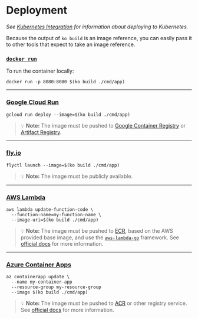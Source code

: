 # Deployment

_See [Kubernetes Integration](./features/k8s) for information about deploying to Kubernetes._

Because the output of `ko build` is an image reference, you can easily pass it to other tools that expect to take an image reference.

### [`docker run`](https://docs.docker.com/engine/reference/run/)

To run the container locally:

```plaintext
docker run -p 8080:8080 $(ko build ./cmd/app)
```

---

### [Google Cloud Run](https://cloud.google.com/run)

```plaintext
gcloud run deploy --image=$(ko build ./cmd/app)
```

> 💡 **Note:** The image must be pushed to [Google Container Registry](https://cloud.google.com/container-registry) or [Artifact Registry](https://cloud.google.com/artifact-registry).

---

###  [fly.io](https://fly.io)

```plaintext
flyctl launch --image=$(ko build ./cmd/app)
```

> 💡 **Note:** The image must be publicly available.

---

### [AWS Lambda](https://aws.amazon.com/lambda/)

```plaintext
aws lambda update-function-code \
  --function-name=my-function-name \
  --image-uri=$(ko build ./cmd/app)
```

> 💡 **Note:** The image must be pushed to [ECR](https://aws.amazon.com/ecr/), based on the AWS provided base image, and use the [`aws-lambda-go`](https://github.com/aws/aws-lambda-go) framework.
See [official docs](https://docs.aws.amazon.com/lambda/latest/dg/go-image.html) for more information.

---

### [Azure Container Apps](https://azure.microsoft.com/services/container-apps/)

```plaintext
az containerapp update \
  --name my-container-app
  --resource-group my-resource-group
  --image $(ko build ./cmd/app)
```

> 💡 **Note:** The image must be pushed to [ACR](https://azure.microsoft.com/services/container-registry/) or other registry service.
See [official docs](https://docs.microsoft.com/azure/container-apps/) for more information.

